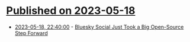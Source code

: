# [Published on 2023-05-18](index.md)

* [2023-05-18, 22:40:00](https://news.slashdot.org/story/23/05/18/219254/bluesky-social-just-took-a-big-open-source-step-forward?utm_source=rss1.0mainlinkanon&utm_medium=feed) - [Bluesky Social Just Took a Big Open-Source Step Forward](https://news.slashdot.org/story/23/05/18/219254/bluesky-social-just-took-a-big-open-source-step-forward?utm_source=rss1.0mainlinkanon&utm_medium=feed)
